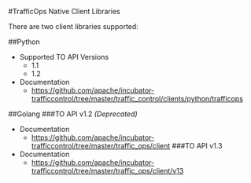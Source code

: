 #TrafficOps Native Client Libraries

There are two client libraries supported:

##Python
* Supported TO API Versions
  * 1.1
  * 1.2
* Documentation
  * https://github.com/apache/incubator-trafficcontrol/tree/master/traffic_control/clients/python/trafficops

##Golang
###TO API v1.2 _(Deprecated)_
* Documentation
  * https://github.com/apache/incubator-trafficcontrol/tree/master/traffic_ops/client
###TO API v1.3
* Documentation
  * https://github.com/apache/incubator-trafficcontrol/tree/master/traffic_ops/client/v13
